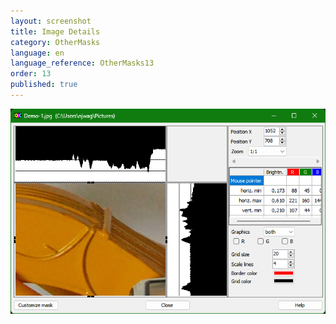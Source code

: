 ```yaml
---
layout: screenshot
title: Image Details
category: OtherMasks
language: en
language_reference: OtherMasks13
order: 13
published: true
---
```

<img src="https://raw.githubusercontent.com/QuickImageComment/QuickImageComment/main/UserManual/images/English-prg/FormImageDetails.png">
